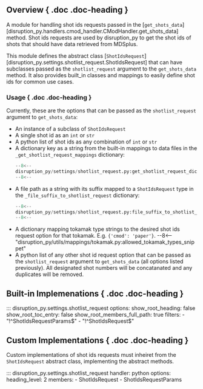 ## Overview { .doc .doc-heading }
A module for handling shot ids requests passed in the [`get_shots_data`][disruption_py.handlers.cmod_handler.CModHandler.get_shots_data] 
method. Shot ids requests are used by disruption_py to get the shot ids of shots that should have data retrieved from MDSplus.

This module defines the abstract class [`ShotIdsRequest`][disruption_py.settings.shotlist_request.ShotIdsRequest] that can have subclasses passed as the `shotlist_request` argument to the `get_shots_data` method.
It also provides built_in classes and mappings to easily define shot ids for common use cases.

### Usage { .doc .doc-heading }
Currently, these are the options that can be passed as the `shotlist_request` argument to `get_shots_data`:

- An instance of a subclass of `ShotIdsRequest`
- A single shot id as an `int` or `str`
- A python list of shot ids as any combination of `int` or `str`
- A dictionary key as a string from the built-in mappings to data files in the `_get_shotlist_request_mappings` dictionary: 
	```python
	--8<--
	disruption_py/settings/shotlist_request.py:get_shotlist_request_dict
	--8<--
	```
- A file path as a string with its suffix mapped to a `ShotIdsRequest` type in the `_file_suffix_to_shotlist_request` dictionary:
	```python
	--8<--
	disruption_py/settings/shotlist_request.py:file_suffix_to_shotlist_request_dict
	--8<--
	```
- A dictionary mapping tokamak type strings to the desired shot ids request option for that tokamak.  E.g. `{'cmod': 'paper'}`.
	--8<-- "disruption_py/utils/mappings/tokamak.py:allowed_tokamak_types_snippet"
- A python list of any other shot id request option that can be passed as the `shotlist_request` argument to `get_shots_data` (all options listed previously). All designated shot numbers will be concatanated and any duplicates will be removed.

## Built-in Implemenations { .doc .doc-heading }

::: disruption_py.settings.shotlist_request
	options:
		show_root_heading: false
		show_root_toc_entry: false
		show_root_members_full_path: true
		filters:
		- "!^ShotIdsRequestParams$"
		- "!^ShotIdsRequest$"

## Custom Implementations { .doc .doc-heading }
Custom implementations of shot ids requests must inheiret from the `ShotIdsRequest` abstract class, implementing the abstract methods.

::: disruption_py.settings.shotlist_request
    handler: python
	options:
	  heading_level: 2
	  members:
	  - ShotIdsRequest
	  - ShotIdsRequestParams
